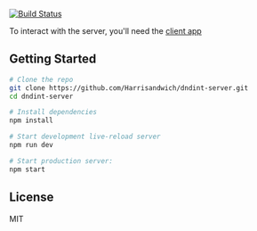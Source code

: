 [![Build Status](https://travis-ci.org/Harrisandwich/dndint-server.svg?branch=master)](https://travis-ci.org/Harrisandwich/dndint-server)

To interact with the server, you'll need the [client app](https://github.com/Harrisandwich/dndint-client)

Getting Started
---------------

```sh
# Clone the repo
git clone https://github.com/Harrisandwich/dndint-server.git
cd dndint-server

# Install dependencies
npm install

# Start development live-reload server
npm run dev

# Start production server:
npm start
```

License
-------

MIT
